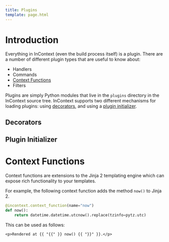 ```yaml
---
title: Plugins
template: page.html
---
```


# Introduction

Everything in InContext (even the build process itself) is a plugin. There are a number of different plugin types that are useful to know about:

- Handlers
- Commands
- [Context Functions](#context-functions)
- Filters

Plugins are simply Python modules that live in the `plugins` directory in the InContext source tree. InContext supports two different mechanisms for loading plugins: using [decorators](#decorators), and using a [plugin initializer](#plugin-initializer).

## Decorators

## Plugin Initializer

# Context Functions

Context functions are extensions to the Jinja 2 templating engine which can expose rich functionality to your templates.

For example, the following context function adds the method `now()` to Jinja 2.

```python
@incontext.context_function(name="now")
def now():
    return datetime.datetime.utcnow().replace(tzinfo=pytz.utc)
```

This can be used as follows:

```
<p>Rendered at {{ "{{" }} now() {{ "}}" }}.</p>
```
